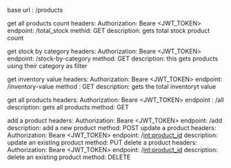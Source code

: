 base url : /products

get all products count
    headers: Authorization: Beare <JWT_TOKEN>
    endpoint: /total_stock
    methid: GET
    description: gets total stock product count

get stock by category
    headers: Authorization: Beare <JWT_TOKEN>
    endpoint: /stock-by-category
    method: GET
    description: this gets products using their category as filter

get inventory value
    headers: Authorization: Beare <JWT_TOKEN>
    endpoint: /inventory-value
    method : GET
    description: gets the total inventoryt value

get all products
    headers: Authorization: Beare <JWT_TOKEN>
    endpoint : /all
    description: gets all products
    method: GET

add a  product
    headers: Authorization: Beare <JWT_TOKEN>
    endpoint: /add
    description: add a new product
    method: POST
update a product
    headers: Authorization: Beare <JWT_TOKEN>
    endpoint: /<int:product_id>
    description: update an existing product
    method: PUT
delete a product
    headers: Authorization: Beare <JWT_TOKEN>
    endpoint: /<int:product_id>
    description: delete an existing product
    method: DELETE

